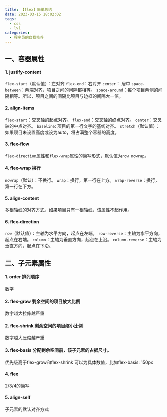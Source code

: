 ```yaml
---
title: 【flex】简单总结
date: 2023-03-15 18:02:02
tags:
  - css
  - lv1
categories:
  - 程序员的自我修养
---
```


## 一、容器属性

#### 1. justify-content

`flex-start`（默认值）：左对齐
`flex-end`：右对齐
`center`： 居中
`space-between`：两端对齐，项目之间的间隔都相等。
`space-around`：每个项目两侧的间隔相等。所以，项目之间的间隔比项目与边框的间隔大一倍。

#### 2. align-items

`flex-start`：交叉轴的起点对齐。
`flex-end`：交叉轴的终点对齐。
`center`：交叉轴的中点对齐。
`baseline`: 项目的第一行文字的基线对齐。
`stretch`（默认值）：如果项目未设置高度或设为auto，将占满整个容器的高度。

#### 3. flex-flow 

`flex-direction`属性和`flex-wrap`属性的简写形式，默认值为`row nowrap`。

#### 4. flex-wrap 换行

`nowrap`（默认）：不换行。
`wrap`：换行，第一行在上方。
`wrap-reverse`：换行，第一行在下方。

#### 5. align-content

多根轴线的对齐方式。如果项目只有一根轴线，该属性不起作用。

#### 6. flex-direction
`row`（默认值）：主轴为水平方向，起点在左端。
`row-reverse`：主轴为水平方向，起点在右端。
`column`：主轴为垂直方向，起点在上沿。
`column-reverse`：主轴为垂直方向，起点在下沿。

## 二、子元素属性

#### 1. order 排列顺序
数字

#### 2. flex-grow 剩余空间的项目放大比例
数字越大拉伸越严重

#### 2. flex-shrink 剩余空间的项目缩小比例
数字越大压缩越严重

#### 3. flex-basis 分配剩余空间前，该子元素的占据尺寸。
优先级高于flex-grow和flex-shrink
可以为具体数值，比如flex-basis: 150px
#### 4. flex 
2/3/4的简写

#### 5. align-self 
子元素的默认对齐方式